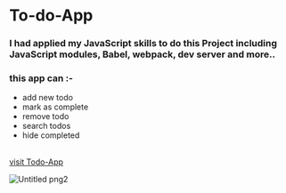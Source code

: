# To-do-App
### I had applied my JavaScript skills to do this Project including JavaScript modules, Babel, webpack, dev server and more..

### this app can :-
- add new todo
- mark as complete
- remove todo
- search todos
- hide completed


<br>[visit Todo-App](https://exciting-grass.surge.sh/)

![Untitled png2](https://user-images.githubusercontent.com/92885872/153636276-1ccc1ee4-b877-4b05-8c99-95d25a9adf4d.png)

